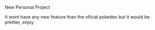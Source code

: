New Personal Project

It wont have any new feature than the oficial pokedex but it would be prettier, enjoy
